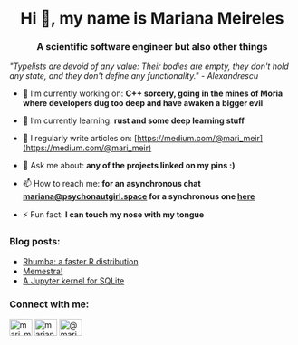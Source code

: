 <h1 align="center">Hi 👋, my name is Mariana Meireles</h1>
<h3 align="center">A scientific software engineer but also other things</h3>

_"Typelists are devoid of any value: Their bodies are empty, they don't hold any state, and they don't define any functionality." - Alexandrescu_

- 🔭 I’m currently working on: **C++ sorcery, going in the mines of Moria where developers dug too deep and have awaken a bigger evil**

- 🌱 I’m currently learning: **rust and some deep learning stuff**

- 📝 I regularly write articles on: [https://medium.com/@mari_meir](https://medium.com/@mari_meir)

- 💬 Ask me about: **any of the projects linked on my pins :)**

- 📫 How to reach me: **for an asynchronous chat mariana@psychonautgirl.space for a synchronous one [here](https://gitter.im/marimeireles/)**

- ⚡ Fun fact: **I can touch my nose with my tongue**

### Blog posts:
<!-- BLOG-POST-LIST:START -->
- [Rhumba: a faster R distribution](https://medium.com/@mari_meir/rhumba-a-faster-r-distribution-d619fb93043a?source=rss-8efcbe033315------2)
- [Memestra!](https://medium.com/@mari_meir/memestra-a21c0c1f362?source=rss-8efcbe033315------2)
- [A Jupyter kernel for SQLite](https://blog.jupyter.org/a-jupyter-kernel-for-sqlite-9549c5dcf551?source=rss-8efcbe033315------2)
<!-- BLOG-POST-LIST:END -->

<h3 align="left">Connect with me:</h3>
<p align="left">
<a href="https://twitter.com/mari_meir" target="blank"><img align="center" src="https://cdn.jsdelivr.net/npm/simple-icons@3.0.1/icons/twitter.svg" alt="mari_meir" height="30" width="40" /></a>
<a href="https://linkedin.com/in/mariana-meireles" target="blank"><img align="center" src="https://cdn.jsdelivr.net/npm/simple-icons@3.0.1/icons/linkedin.svg" alt="mariana-meireles" height="30" width="40" /></a>
<a href="https://medium.com/@mari_meir" target="blank"><img align="center" src="https://cdn.jsdelivr.net/npm/simple-icons@3.0.1/icons/medium.svg" alt="@mari_meir" height="30" width="40" /></a>
</p>
